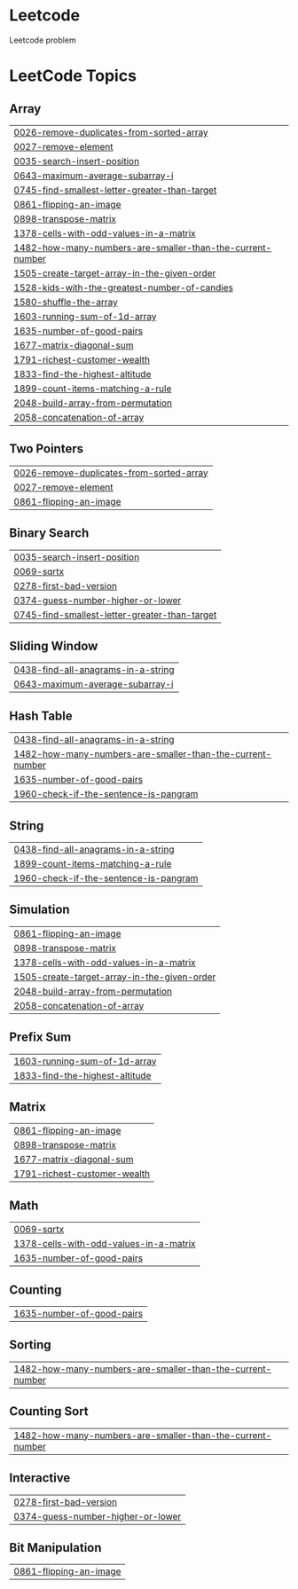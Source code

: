 # Leetcode
Leetcode problem

<!---LeetCode Topics Start-->
# LeetCode Topics
## Array
|  |
| ------- |
| [0026-remove-duplicates-from-sorted-array](https://github.com/PriyaMougoundane/Leetcode/tree/master/0026-remove-duplicates-from-sorted-array) |
| [0027-remove-element](https://github.com/PriyaMougoundane/Leetcode/tree/master/0027-remove-element) |
| [0035-search-insert-position](https://github.com/PriyaMougoundane/Leetcode/tree/master/0035-search-insert-position) |
| [0643-maximum-average-subarray-i](https://github.com/PriyaMougoundane/Leetcode/tree/master/0643-maximum-average-subarray-i) |
| [0745-find-smallest-letter-greater-than-target](https://github.com/PriyaMougoundane/Leetcode/tree/master/0745-find-smallest-letter-greater-than-target) |
| [0861-flipping-an-image](https://github.com/PriyaMougoundane/Leetcode/tree/master/0861-flipping-an-image) |
| [0898-transpose-matrix](https://github.com/PriyaMougoundane/Leetcode/tree/master/0898-transpose-matrix) |
| [1378-cells-with-odd-values-in-a-matrix](https://github.com/PriyaMougoundane/Leetcode/tree/master/1378-cells-with-odd-values-in-a-matrix) |
| [1482-how-many-numbers-are-smaller-than-the-current-number](https://github.com/PriyaMougoundane/Leetcode/tree/master/1482-how-many-numbers-are-smaller-than-the-current-number) |
| [1505-create-target-array-in-the-given-order](https://github.com/PriyaMougoundane/Leetcode/tree/master/1505-create-target-array-in-the-given-order) |
| [1528-kids-with-the-greatest-number-of-candies](https://github.com/PriyaMougoundane/Leetcode/tree/master/1528-kids-with-the-greatest-number-of-candies) |
| [1580-shuffle-the-array](https://github.com/PriyaMougoundane/Leetcode/tree/master/1580-shuffle-the-array) |
| [1603-running-sum-of-1d-array](https://github.com/PriyaMougoundane/Leetcode/tree/master/1603-running-sum-of-1d-array) |
| [1635-number-of-good-pairs](https://github.com/PriyaMougoundane/Leetcode/tree/master/1635-number-of-good-pairs) |
| [1677-matrix-diagonal-sum](https://github.com/PriyaMougoundane/Leetcode/tree/master/1677-matrix-diagonal-sum) |
| [1791-richest-customer-wealth](https://github.com/PriyaMougoundane/Leetcode/tree/master/1791-richest-customer-wealth) |
| [1833-find-the-highest-altitude](https://github.com/PriyaMougoundane/Leetcode/tree/master/1833-find-the-highest-altitude) |
| [1899-count-items-matching-a-rule](https://github.com/PriyaMougoundane/Leetcode/tree/master/1899-count-items-matching-a-rule) |
| [2048-build-array-from-permutation](https://github.com/PriyaMougoundane/Leetcode/tree/master/2048-build-array-from-permutation) |
| [2058-concatenation-of-array](https://github.com/PriyaMougoundane/Leetcode/tree/master/2058-concatenation-of-array) |
## Two Pointers
|  |
| ------- |
| [0026-remove-duplicates-from-sorted-array](https://github.com/PriyaMougoundane/Leetcode/tree/master/0026-remove-duplicates-from-sorted-array) |
| [0027-remove-element](https://github.com/PriyaMougoundane/Leetcode/tree/master/0027-remove-element) |
| [0861-flipping-an-image](https://github.com/PriyaMougoundane/Leetcode/tree/master/0861-flipping-an-image) |
## Binary Search
|  |
| ------- |
| [0035-search-insert-position](https://github.com/PriyaMougoundane/Leetcode/tree/master/0035-search-insert-position) |
| [0069-sqrtx](https://github.com/PriyaMougoundane/Leetcode/tree/master/0069-sqrtx) |
| [0278-first-bad-version](https://github.com/PriyaMougoundane/Leetcode/tree/master/0278-first-bad-version) |
| [0374-guess-number-higher-or-lower](https://github.com/PriyaMougoundane/Leetcode/tree/master/0374-guess-number-higher-or-lower) |
| [0745-find-smallest-letter-greater-than-target](https://github.com/PriyaMougoundane/Leetcode/tree/master/0745-find-smallest-letter-greater-than-target) |
## Sliding Window
|  |
| ------- |
| [0438-find-all-anagrams-in-a-string](https://github.com/PriyaMougoundane/Leetcode/tree/master/0438-find-all-anagrams-in-a-string) |
| [0643-maximum-average-subarray-i](https://github.com/PriyaMougoundane/Leetcode/tree/master/0643-maximum-average-subarray-i) |
## Hash Table
|  |
| ------- |
| [0438-find-all-anagrams-in-a-string](https://github.com/PriyaMougoundane/Leetcode/tree/master/0438-find-all-anagrams-in-a-string) |
| [1482-how-many-numbers-are-smaller-than-the-current-number](https://github.com/PriyaMougoundane/Leetcode/tree/master/1482-how-many-numbers-are-smaller-than-the-current-number) |
| [1635-number-of-good-pairs](https://github.com/PriyaMougoundane/Leetcode/tree/master/1635-number-of-good-pairs) |
| [1960-check-if-the-sentence-is-pangram](https://github.com/PriyaMougoundane/Leetcode/tree/master/1960-check-if-the-sentence-is-pangram) |
## String
|  |
| ------- |
| [0438-find-all-anagrams-in-a-string](https://github.com/PriyaMougoundane/Leetcode/tree/master/0438-find-all-anagrams-in-a-string) |
| [1899-count-items-matching-a-rule](https://github.com/PriyaMougoundane/Leetcode/tree/master/1899-count-items-matching-a-rule) |
| [1960-check-if-the-sentence-is-pangram](https://github.com/PriyaMougoundane/Leetcode/tree/master/1960-check-if-the-sentence-is-pangram) |
## Simulation
|  |
| ------- |
| [0861-flipping-an-image](https://github.com/PriyaMougoundane/Leetcode/tree/master/0861-flipping-an-image) |
| [0898-transpose-matrix](https://github.com/PriyaMougoundane/Leetcode/tree/master/0898-transpose-matrix) |
| [1378-cells-with-odd-values-in-a-matrix](https://github.com/PriyaMougoundane/Leetcode/tree/master/1378-cells-with-odd-values-in-a-matrix) |
| [1505-create-target-array-in-the-given-order](https://github.com/PriyaMougoundane/Leetcode/tree/master/1505-create-target-array-in-the-given-order) |
| [2048-build-array-from-permutation](https://github.com/PriyaMougoundane/Leetcode/tree/master/2048-build-array-from-permutation) |
| [2058-concatenation-of-array](https://github.com/PriyaMougoundane/Leetcode/tree/master/2058-concatenation-of-array) |
## Prefix Sum
|  |
| ------- |
| [1603-running-sum-of-1d-array](https://github.com/PriyaMougoundane/Leetcode/tree/master/1603-running-sum-of-1d-array) |
| [1833-find-the-highest-altitude](https://github.com/PriyaMougoundane/Leetcode/tree/master/1833-find-the-highest-altitude) |
## Matrix
|  |
| ------- |
| [0861-flipping-an-image](https://github.com/PriyaMougoundane/Leetcode/tree/master/0861-flipping-an-image) |
| [0898-transpose-matrix](https://github.com/PriyaMougoundane/Leetcode/tree/master/0898-transpose-matrix) |
| [1677-matrix-diagonal-sum](https://github.com/PriyaMougoundane/Leetcode/tree/master/1677-matrix-diagonal-sum) |
| [1791-richest-customer-wealth](https://github.com/PriyaMougoundane/Leetcode/tree/master/1791-richest-customer-wealth) |
## Math
|  |
| ------- |
| [0069-sqrtx](https://github.com/PriyaMougoundane/Leetcode/tree/master/0069-sqrtx) |
| [1378-cells-with-odd-values-in-a-matrix](https://github.com/PriyaMougoundane/Leetcode/tree/master/1378-cells-with-odd-values-in-a-matrix) |
| [1635-number-of-good-pairs](https://github.com/PriyaMougoundane/Leetcode/tree/master/1635-number-of-good-pairs) |
## Counting
|  |
| ------- |
| [1635-number-of-good-pairs](https://github.com/PriyaMougoundane/Leetcode/tree/master/1635-number-of-good-pairs) |
## Sorting
|  |
| ------- |
| [1482-how-many-numbers-are-smaller-than-the-current-number](https://github.com/PriyaMougoundane/Leetcode/tree/master/1482-how-many-numbers-are-smaller-than-the-current-number) |
## Counting Sort
|  |
| ------- |
| [1482-how-many-numbers-are-smaller-than-the-current-number](https://github.com/PriyaMougoundane/Leetcode/tree/master/1482-how-many-numbers-are-smaller-than-the-current-number) |
## Interactive
|  |
| ------- |
| [0278-first-bad-version](https://github.com/PriyaMougoundane/Leetcode/tree/master/0278-first-bad-version) |
| [0374-guess-number-higher-or-lower](https://github.com/PriyaMougoundane/Leetcode/tree/master/0374-guess-number-higher-or-lower) |
## Bit Manipulation
|  |
| ------- |
| [0861-flipping-an-image](https://github.com/PriyaMougoundane/Leetcode/tree/master/0861-flipping-an-image) |
<!---LeetCode Topics End-->